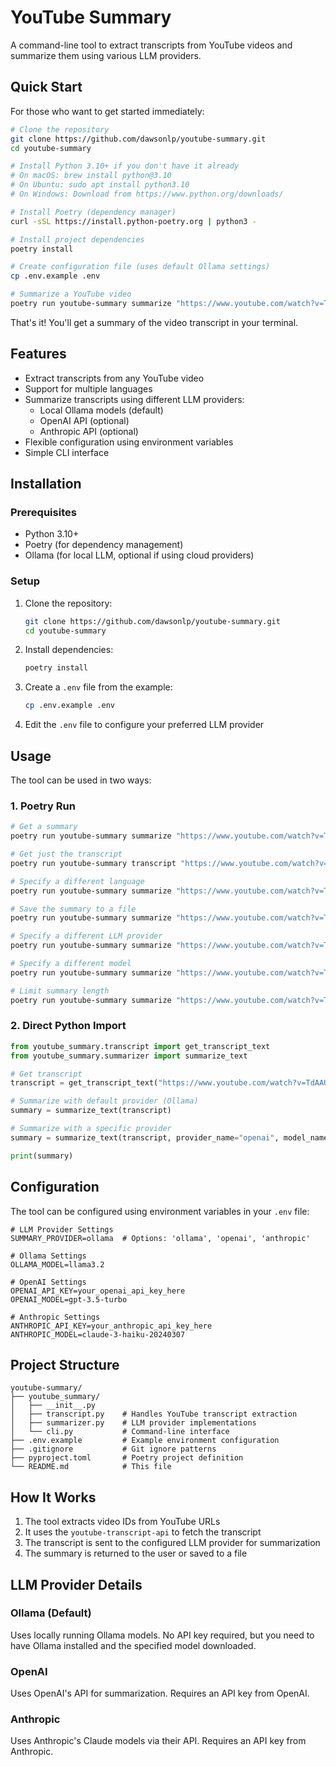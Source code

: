 # YouTube Summary

A command-line tool to extract transcripts from YouTube videos and summarize them using various LLM providers.

## Quick Start

For those who want to get started immediately:

```bash
# Clone the repository
git clone https://github.com/dawsonlp/youtube-summary.git
cd youtube-summary

# Install Python 3.10+ if you don't have it already
# On macOS: brew install python@3.10
# On Ubuntu: sudo apt install python3.10
# On Windows: Download from https://www.python.org/downloads/

# Install Poetry (dependency manager)
curl -sSL https://install.python-poetry.org | python3 -

# Install project dependencies
poetry install

# Create configuration file (uses default Ollama settings)
cp .env.example .env

# Summarize a YouTube video
poetry run youtube-summary summarize "https://www.youtube.com/watch?v=TdAAUoJ065o"
```

That's it! You'll get a summary of the video transcript in your terminal.

## Features

- Extract transcripts from any YouTube video
- Support for multiple languages
- Summarize transcripts using different LLM providers:
  - Local Ollama models (default)
  - OpenAI API (optional)
  - Anthropic API (optional)
- Flexible configuration using environment variables
- Simple CLI interface

## Installation

### Prerequisites

- Python 3.10+
- Poetry (for dependency management)
- Ollama (for local LLM, optional if using cloud providers)

### Setup

1. Clone the repository:
   ```bash
   git clone https://github.com/dawsonlp/youtube-summary.git
   cd youtube-summary
   ```

2. Install dependencies:
   ```bash
   poetry install
   ```

3. Create a `.env` file from the example:
   ```bash
   cp .env.example .env
   ```

4. Edit the `.env` file to configure your preferred LLM provider

## Usage

The tool can be used in two ways:

### 1. Poetry Run

```bash
# Get a summary
poetry run youtube-summary summarize "https://www.youtube.com/watch?v=TdAAUoJ065o"

# Get just the transcript
poetry run youtube-summary transcript "https://www.youtube.com/watch?v=TdAAUoJ065o"

# Specify a different language
poetry run youtube-summary summarize "https://www.youtube.com/watch?v=TdAAUoJ065o" --languages="es,en"

# Save the summary to a file
poetry run youtube-summary summarize "https://www.youtube.com/watch?v=TdAAUoJ065o" --output-file="summary.txt"

# Specify a different LLM provider
poetry run youtube-summary summarize "https://www.youtube.com/watch?v=TdAAUoJ065o" --provider="openai"

# Specify a different model
poetry run youtube-summary summarize "https://www.youtube.com/watch?v=TdAAUoJ065o" --provider="ollama" --model="llama3.2:8b"

# Limit summary length
poetry run youtube-summary summarize "https://www.youtube.com/watch?v=TdAAUoJ065o" --max-length=200
```

### 2. Direct Python Import

```python
from youtube_summary.transcript import get_transcript_text
from youtube_summary.summarizer import summarize_text

# Get transcript
transcript = get_transcript_text("https://www.youtube.com/watch?v=TdAAUoJ065o")

# Summarize with default provider (Ollama)
summary = summarize_text(transcript)

# Summarize with a specific provider
summary = summarize_text(transcript, provider_name="openai", model_name="gpt-4")

print(summary)
```

## Configuration

The tool can be configured using environment variables in your `.env` file:

```
# LLM Provider Settings
SUMMARY_PROVIDER=ollama  # Options: 'ollama', 'openai', 'anthropic'

# Ollama Settings
OLLAMA_MODEL=llama3.2

# OpenAI Settings
OPENAI_API_KEY=your_openai_api_key_here
OPENAI_MODEL=gpt-3.5-turbo

# Anthropic Settings
ANTHROPIC_API_KEY=your_anthropic_api_key_here
ANTHROPIC_MODEL=claude-3-haiku-20240307
```

## Project Structure

```
youtube-summary/
├── youtube_summary/
│   ├── __init__.py
│   ├── transcript.py    # Handles YouTube transcript extraction
│   ├── summarizer.py    # LLM provider implementations
│   └── cli.py           # Command-line interface
├── .env.example         # Example environment configuration
├── .gitignore           # Git ignore patterns
├── pyproject.toml       # Poetry project definition
└── README.md            # This file
```

## How It Works

1. The tool extracts video IDs from YouTube URLs
2. It uses the `youtube-transcript-api` to fetch the transcript
3. The transcript is sent to the configured LLM provider for summarization
4. The summary is returned to the user or saved to a file

## LLM Provider Details

### Ollama (Default)

Uses locally running Ollama models. No API key required, but you need to have Ollama installed and the specified model downloaded.

### OpenAI

Uses OpenAI's API for summarization. Requires an API key from OpenAI.

### Anthropic

Uses Anthropic's Claude models via their API. Requires an API key from Anthropic.

